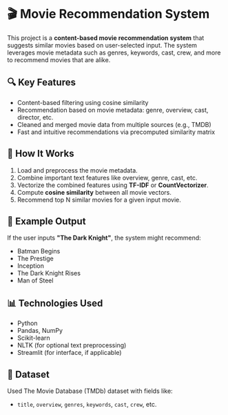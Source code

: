 # 🎬 Movie Recommendation System

This project is a **content-based movie recommendation system** that suggests similar movies based on user-selected input. The system leverages movie metadata such as genres, keywords, cast, crew, and more to recommend movies that are alike.

## 🔍 Key Features

- Content-based filtering using cosine similarity
- Recommendation based on movie metadata: genre, overview, cast, director, etc.
- Cleaned and merged movie data from multiple sources (e.g., TMDB)
- Fast and intuitive recommendations via precomputed similarity matrix

## 🧠 How It Works

1. Load and preprocess the movie metadata.
2. Combine important text features like overview, genre, cast, etc.
3. Vectorize the combined features using **TF-IDF** or **CountVectorizer**.
4. Compute **cosine similarity** between all movie vectors.
5. Recommend top N similar movies for a given input movie.

## 🧪 Example Output

If the user inputs **"The Dark Knight"**, the system might recommend:
- Batman Begins
- The Prestige
- Inception
- The Dark Knight Rises
- Man of Steel

## 📊 Technologies Used

- Python
- Pandas, NumPy
- Scikit-learn
- NLTK (for optional text preprocessing)
- Streamlit (for interface, if applicable)

## 📁 Dataset

Used The Movie Database (TMDb) dataset with fields like:
- `title`, `overview`, `genres`, `keywords`, `cast`, `crew`, etc.
